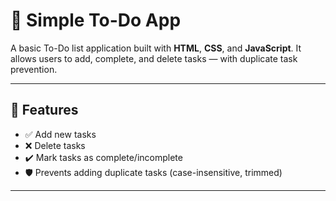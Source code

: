 # 📝 Simple To-Do App

A basic To-Do list application built with **HTML**, **CSS**, and **JavaScript**. It allows users to add, complete, and delete tasks — with duplicate task prevention.

---

## 🚀 Features

- ✅ Add new tasks
- ❌ Delete tasks
- ✔️ Mark tasks as complete/incomplete
- 🛡 Prevents adding duplicate tasks (case-insensitive, trimmed)

---